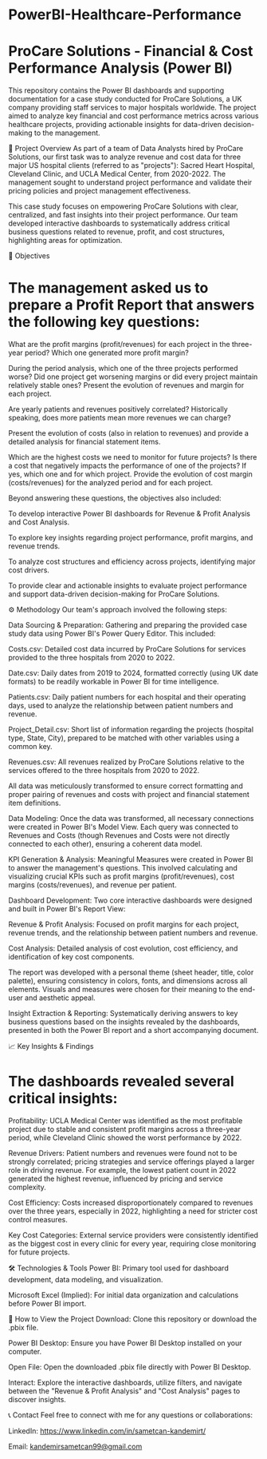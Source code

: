 # PowerBI-Healthcare-Performance

# ProCare Solutions - Financial & Cost Performance Analysis (Power BI)
This repository contains the Power BI dashboards and supporting documentation for a case study conducted for ProCare Solutions, a UK company providing staff services to major hospitals worldwide. The project aimed to analyze key financial and cost performance metrics across various healthcare projects, providing actionable insights for data-driven decision-making to the management.

📝 Project Overview
As part of a team of Data Analysts hired by ProCare Solutions, our first task was to analyze revenue and cost data for three major US hospital clients (referred to as "projects"): Sacred Heart Hospital, Cleveland Clinic, and UCLA Medical Center, from 2020-2022. The management sought to understand project performance and validate their pricing policies and project management effectiveness.

This case study focuses on empowering ProCare Solutions with clear, centralized, and fast insights into their project performance. Our team developed interactive dashboards to systematically address critical business questions related to revenue, profit, and cost structures, highlighting areas for optimization.

🎯 Objectives
# The management asked us to prepare a Profit Report that answers the following key questions:

What are the profit margins (profit/revenues) for each project in the three-year period? Which one generated more profit margin?

During the period analysis, which one of the three projects performed worse? Did one project get worsening margins or did every project maintain relatively stable ones? Present the evolution of revenues and margin for each project.

Are yearly patients and revenues positively correlated? Historically speaking, does more patients mean more revenues we can charge?

Present the evolution of costs (also in relation to revenues) and provide a detailed analysis for financial statement items.

Which are the highest costs we need to monitor for future projects? Is there a cost that negatively impacts the performance of one of the projects? If yes, which one and for which project. Provide the evolution of cost margin (costs/revenues) for the analyzed period and for each project.

Beyond answering these questions, the objectives also included:

To develop interactive Power BI dashboards for Revenue & Profit Analysis and Cost Analysis.

To explore key insights regarding project performance, profit margins, and revenue trends.

To analyze cost structures and efficiency across projects, identifying major cost drivers.

To provide clear and actionable insights to evaluate project performance and support data-driven decision-making for ProCare Solutions.

⚙️ Methodology
Our team's approach involved the following steps:

Data Sourcing & Preparation: Gathering and preparing the provided case study data using Power BI's Power Query Editor. This included:

Costs.csv: Detailed cost data incurred by ProCare Solutions for services provided to the three hospitals from 2020 to 2022.

Date.csv: Daily dates from 2019 to 2024, formatted correctly (using UK date formats) to be readily workable in Power BI for time intelligence.

Patients.csv: Daily patient numbers for each hospital and their operating days, used to analyze the relationship between patient numbers and revenue.

Project_Detail.csv: Short list of information regarding the projects (hospital type, State, City), prepared to be matched with other variables using a common key.

Revenues.csv: All revenues realized by ProCare Solutions relative to the services offered to the three hospitals from 2020 to 2022.

All data was meticulously transformed to ensure correct formatting and proper pairing of revenues and costs with project and financial statement item definitions.

Data Modeling: Once the data was transformed, all necessary connections were created in Power BI's Model View. Each query was connected to Revenues and Costs (though Revenues and Costs were not directly connected to each other), ensuring a coherent data model.

KPI Generation & Analysis: Meaningful Measures were created in Power BI to answer the management's questions. This involved calculating and visualizing crucial KPIs such as profit margins (profit/revenues), cost margins (costs/revenues), and revenue per patient.

Dashboard Development: Two core interactive dashboards were designed and built in Power BI's Report View:

Revenue & Profit Analysis: Focused on profit margins for each project, revenue trends, and the relationship between patient numbers and revenue.

Cost Analysis: Detailed analysis of cost evolution, cost efficiency, and identification of key cost components.

The report was developed with a personal theme (sheet header, title, color palette), ensuring consistency in colors, fonts, and dimensions across all elements. Visuals and measures were chosen for their meaning to the end-user and aesthetic appeal.

Insight Extraction & Reporting: Systematically deriving answers to key business questions based on the insights revealed by the dashboards, presented in both the Power BI report and a short accompanying document.

📈 Key Insights & Findings
# The dashboards revealed several critical insights:

Profitability: UCLA Medical Center was identified as the most profitable project due to stable and consistent profit margins across a three-year period, while Cleveland Clinic showed the worst performance by 2022.

Revenue Drivers: Patient numbers and revenues were found not to be strongly correlated; pricing strategies and service offerings played a larger role in driving revenue. For example, the lowest patient count in 2022 generated the highest revenue, influenced by pricing and service complexity.

Cost Efficiency: Costs increased disproportionately compared to revenues over the three years, especially in 2022, highlighting a need for stricter cost control measures.

Key Cost Categories: External service providers were consistently identified as the biggest cost in every clinic for every year, requiring close monitoring for future projects.

🛠️ Technologies & Tools
Power BI: Primary tool used for dashboard development, data modeling, and visualization.

Microsoft Excel (Implied): For initial data organization and calculations before Power BI import.

🏃 How to View the Project
Download: Clone this repository or download the .pbix file.

Power BI Desktop: Ensure you have Power BI Desktop installed on your computer.

Open File: Open the downloaded .pbix file directly with Power BI Desktop.

Interact: Explore the interactive dashboards, utilize filters, and navigate between the "Revenue & Profit Analysis" and "Cost Analysis" pages to discover insights.

📞 Contact
Feel free to connect with me for any questions or collaborations:

LinkedIn: https://www.linkedin.com/in/sametcan-kandemirt/

Email: kandemirsametcan99@gmail.com
